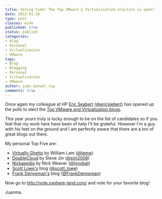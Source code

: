 ```yaml
---
title: Voting time! The Top VMware & Virtualization election is open!
date: 2012-01-24
type: post
classes: wide
published: true
status: publish
categories:
- Blog
- Personal
- Virtualization
- VMware
tags:
- Blog
- Blogging
- Personal
- Virtualization
- VMware
author: juan_manuel_rey
comments: true
---
```


Once again my colleague at HP [Eric Seabert](http://vsphere-land.com/) ([@ericsiebert](https://twitter.com/#!/ericsiebert)) has opened up the polls to elect the [Top VMware and Virtualization blogs](http://vsphere-land.com/news/voting-now-open-for-the-top-vmware-virtualization-blogs.html).

This year yours truly is lucky enough to be on the list of candidates so if you feel that my work here have been of help I'll be grateful. However I'm a guy with his feet on the ground and I am perfectly aware that there are a ton of great blogs out there.

My personal Top Five are:

- [Virtually Ghetto](http://www.virtuallyghetto.com/) by William Lam ([@lamw](http://www.twitter.com/lamw))
- [DoubleCloud](http://www.doublecloud.org/) by Steve Jin ([@sjin2008](http://www.twitter.com/sjin2008))
- [Nickapedia](http://nickapedia.com/) by Nick Weaver ([@lynxbat](http://www.twitter.com/lynxbat))
- [Scott Lowe's](http://blog.scottlowe.org/) blog ([@scott\_lowe](https://twitter.com/#!/scott_lowe))
- [Frank Denneman's](http://frankdenneman.nl) blog ([@FrankDenneman](https://twitter.com/#!/FrankDenneman))

Now go to <http://vote.vsphere-land.com/> and vote for your favorite blog!

Juanma.
